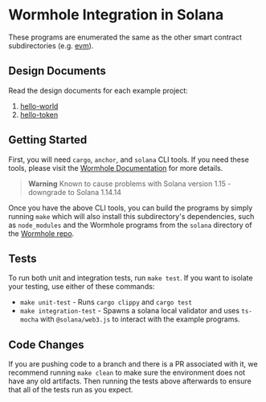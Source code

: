 # Wormhole Integration in Solana

These programs are enumerated the same as the other smart contract
subdirectories (e.g. [evm](../evm)).

## Design Documents

Read the design documents for each example project:

1. [hello-world](../docs/01_hello_world.md)
2. [hello-token](../docs/02_hello_token.md)

## Getting Started


First, you will need `cargo`, `anchor`, and `solana` CLI tools. If you need these tools, please visit the [Wormhole Documentation](https://docs.wormhole.com/wormhole/reference/environments/solana) for more details.

> **Warning**
> Known to cause problems with Solana version 1.15 - downgrade to Solana 1.14.14

Once you have the above CLI tools, you can build the programs by simply running `make` which will also install this subdirectory's dependencies, such as `node_modules` and the Wormhole programs from the `solana` directory of the [Wormhole repo].

## Tests

To run both unit and integration tests, run `make test`. If you want to isolate your testing, use either of these commands:

- `make unit-test` - Runs `cargo clippy` and `cargo test`
- `make integration-test` - Spawns a solana local validator and uses `ts-mocha` with `@solana/web3.js` to interact with the example programs.

## Code Changes

If you are pushing code to a branch and there is a PR associated with it, we recommend running `make clean` to make sure the environment does not have any old artifacts. Then running the tests above afterwards to ensure that all of the tests run as you expect.

[anchor book]: https://book.anchor-lang.com/getting_started/installation.html
[wormhole repo]: https://github.com/wormhole-foundation/wormhole/tree/dev.v2/solana

